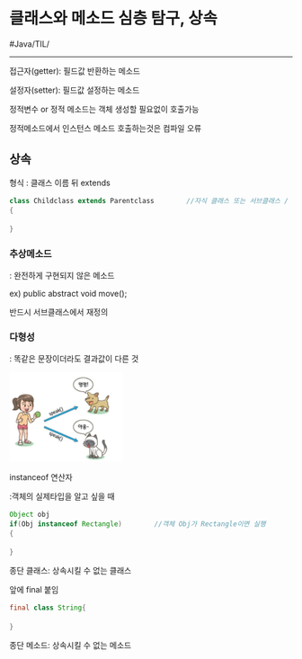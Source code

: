 # 클래스와 메소드 심층 탐구, 상속
#Java/TIL/

---

접근자(getter): 필드값 반환하는 메소드

설정자(setter): 필드값 설정하는 메소드

정적변수 or 정적 메소드는 객체 생성할 필요없이 호출가능

정적메소드에서 인스턴스 메소드 호출하는것은 컴파일 오류

## 상속

형식 : 클래스 이름 뒤 extends

```java
class Childclass extends Parentclass        //자식 클래스 또는 서브클래스 / 부모클래스 또는 수퍼 클래스
{

}
```

### 추상메소드
: 완전하게 구현되지 않은 메소드

ex) public abstract void move();

반드시  서브클래스에서 재정의

### 다형성
: 똑같은 문장이더라도 결과값이 다른 것

![](./images/클메심상_1.PNG)


instanceof 연산자

:객체의 실제타입을 알고 싶을 때
```java
Object obj
if(Obj instanceof Rectangle)        //객체 Obj가 Rectangle이면 실행
{

}
```

종단 클래스: 상속시킬 수 없는 클래스

앞에 final 붙임
```java
final class String{

}
```

종단 메소드: 상속시킬 수 없는 메소드